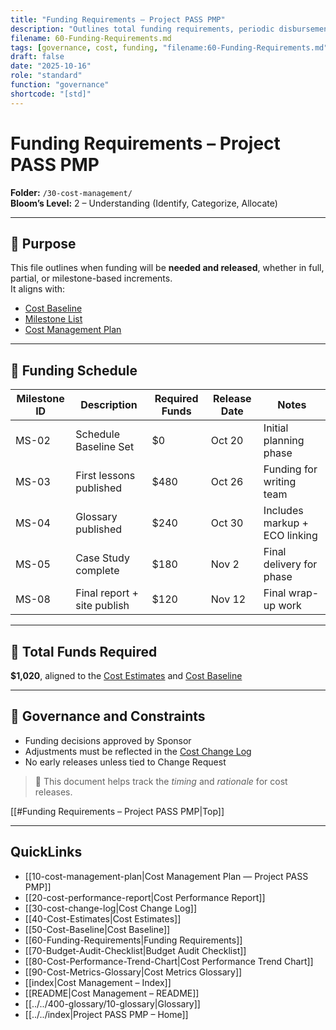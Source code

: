 ```yaml
---
title: "Funding Requirements — Project PASS PMP"
description: "Outlines total funding requirements, periodic disbursements, and cost reserves needed for project execution."
filename: 60-Funding-Requirements.md
tags: [governance, cost, funding, "filename:60-Funding-Requirements.md"]
draft: false
date: "2025-10-16"
role: "standard"
function: "governance"
shortcode: "[std]"
---
```



# Funding Requirements – Project PASS PMP  
**Folder:** `/30-cost-management/`  
**Bloom’s Level:** 2 – Understanding (Identify, Categorize, Allocate)

---

## 📎 Purpose

This file outlines when funding will be **needed and released**, whether in full, partial, or milestone-based increments.  
It aligns with:
- [Cost Baseline](./Cost-Baseline.md)
- [Milestone List](../20-schedule-management/03-milestone-list.md)
- [Cost Management Plan](./Cost-Management-Plan.md)

---

## 📆 Funding Schedule

| Milestone ID | Description | Required Funds | Release Date | Notes |
|--------------|-------------|----------------|--------------|-------|
| MS-02 | Schedule Baseline Set | $0 | Oct 20 | Initial planning phase |
| MS-03 | First lessons published | $480 | Oct 26 | Funding for writing team |
| MS-04 | Glossary published | $240 | Oct 30 | Includes markup + ECO linking |
| MS-05 | Case Study complete | $180 | Nov 2 | Final delivery for phase |
| MS-08 | Final report + site publish | $120 | Nov 12 | Final wrap-up work |

---

## 📌 Total Funds Required

**$1,020**, aligned to the [Cost Estimates](./Cost-Estimates.md) and [Cost Baseline](./Cost-Baseline.md)

---

## 🔁 Governance and Constraints

- Funding decisions approved by Sponsor
- Adjustments must be reflected in the [Cost Change Log](./Cost-Change-Log.md)
- No early releases unless tied to Change Request

> 📌 This document helps track the *timing* and *rationale* for cost releases.

[[#Funding Requirements – Project PASS PMP|Top]]

---

## QuickLinks
- [[10-cost-management-plan|Cost Management Plan — Project PASS PMP]]
- [[20-cost-performance-report|Cost Performance Report]]
- [[30-cost-change-log|Cost Change Log]]
- [[40-Cost-Estimates|Cost Estimates]]
- [[50-Cost-Baseline|Cost Baseline]]
- [[60-Funding-Requirements|Funding Requirements]]
- [[70-Budget-Audit-Checklist|Budget Audit Checklist]]
- [[80-Cost-Performance-Trend-Chart|Cost Performance Trend Chart]]
- [[90-Cost-Metrics-Glossary|Cost Metrics Glossary]]
- [[index|Cost Management – Index]]
- [[README|Cost Management – README]]
- [[../../400-glossary/10-glossary|Glossary]]
- [[../../index|Project PASS PMP – Home]]
